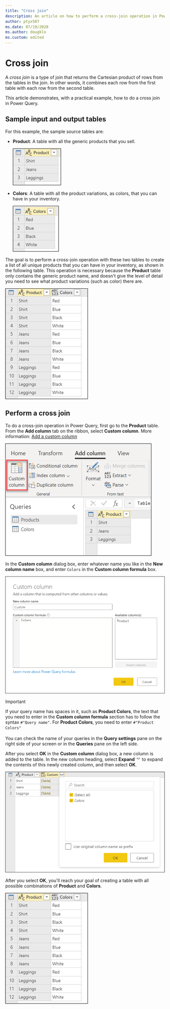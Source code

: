 ```yaml
---
title: "Cross join"
description: An article on how to perform a cross-join operation in Power Query. 
author: ptyx507
ms.date: 07/19/2020
ms.author: dougklo
ms.custom: edited
---
```


# Cross join

A *cross join* is a type of join that returns the Cartesian product of rows from the tables in the join. In other words, it combines each row from the first table with each row from the second table.

This article demonstrates, with a practical example, how to do a cross join in Power Query.

## Sample input and output tables

For this example, the sample source tables are:

* **Product**: A table with all the generic products that you sell.

   ![Sample Product table containing three different products.](images/me-cross-join-products-table.png "Sample Product table")

* **Colors**: A table with all the product variations, as colors, that you can have in your inventory.

   ![Sample Colors table containing four different colors.](images/me-cross-join-colors-table.png "Sample Colors table")

The goal is to perform a cross-join operation with these two tables to create a list of all unique products that you can have in your inventory, as shown in the following table. This operation is necessary because the **Product** table only contains the generic product name, and doesn't give the level of detail you need to see what product variations (such as color) there are.

![Final table after cross join listing each product with four different colors, for a total of 12 rows.](images/me-cross-join-final-table.png "Final table after cross join operation")

## Perform a cross join

To do a cross-join operation in Power Query, first go to the **Product** table. From the **Add column** tab on the ribbon, select **Custom column**. More information: [Add a custom column](add-custom-column.md)

![Custom column command.](images/me-cross-join-add-column-icon.png "Custom column command")

In the **Custom column** dialog box, enter whatever name you like in the **New column name** box, and enter `Colors` in the **Custom column formula** box.

![Custom column for cross-join.](images/me-cross-join-add-column-window.png "Custom column for cross-join")

>[!IMPORTANT]
>If your query name has spaces in it, such as **Product Colors**, the text that you need to enter in the **Custom column formula** section has to follow the syntax ```#"Query name"```. For **Product Colors**, you need to enter ```#"Product Colors"```<br>
<br>You can check the name of your queries in the **Query settings** pane on the right side of your screen or in the **Queries** pane on the left side.

After you select **OK** in the **Custom column** dialog box, a new column is added to the table. In the new column heading, select **Expand** ![Expand.](images/expand-icon.png) to expand the contents of this newly created column, and then select **OK**.

![Cross-join custom column added.](images/me-cross-join-new-table-column.png "Cross-join custom column added")

After you select **OK**, you'll reach your goal of creating a table with all possible combinations of **Product** and **Colors**. 

![Final table with each of the three products (shirt, jeans, and leggings) each listed with four colors (red, blue, black, and white).](images/me-cross-join-final-table-2.png "Final table with each of the three products (shirt, jeans, and leggings) each listed with four colors (red, blue, black, and white)")
